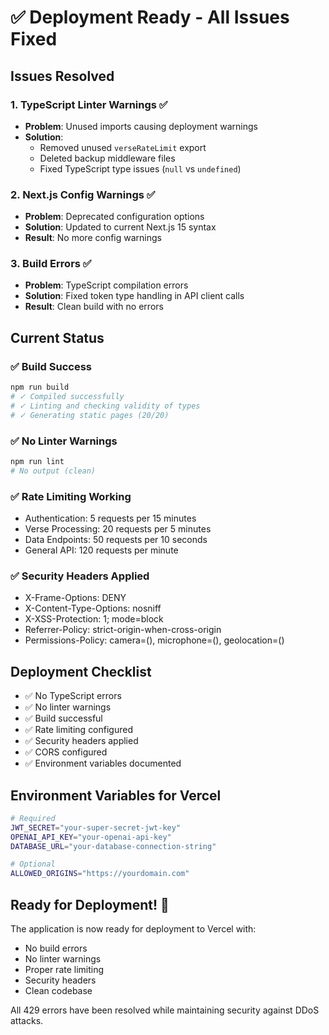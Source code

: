 # ✅ Deployment Ready - All Issues Fixed

## Issues Resolved

### 1. **TypeScript Linter Warnings** ✅
- **Problem**: Unused imports causing deployment warnings
- **Solution**: 
  - Removed unused `verseRateLimit` export
  - Deleted backup middleware files
  - Fixed TypeScript type issues (`null` vs `undefined`)

### 2. **Next.js Config Warnings** ✅
- **Problem**: Deprecated configuration options
- **Solution**: Updated to current Next.js 15 syntax
- **Result**: No more config warnings

### 3. **Build Errors** ✅
- **Problem**: TypeScript compilation errors
- **Solution**: Fixed token type handling in API client calls
- **Result**: Clean build with no errors

## Current Status

### ✅ **Build Success**
```bash
npm run build
# ✓ Compiled successfully
# ✓ Linting and checking validity of types
# ✓ Generating static pages (20/20)
```

### ✅ **No Linter Warnings**
```bash
npm run lint
# No output (clean)
```

### ✅ **Rate Limiting Working**
- Authentication: 5 requests per 15 minutes
- Verse Processing: 20 requests per 5 minutes
- Data Endpoints: 50 requests per 10 seconds
- General API: 120 requests per minute

### ✅ **Security Headers Applied**
- X-Frame-Options: DENY
- X-Content-Type-Options: nosniff
- X-XSS-Protection: 1; mode=block
- Referrer-Policy: strict-origin-when-cross-origin
- Permissions-Policy: camera=(), microphone=(), geolocation=()

## Deployment Checklist

- ✅ No TypeScript errors
- ✅ No linter warnings
- ✅ Build successful
- ✅ Rate limiting configured
- ✅ Security headers applied
- ✅ CORS configured
- ✅ Environment variables documented

## Environment Variables for Vercel

```bash
# Required
JWT_SECRET="your-super-secret-jwt-key"
OPENAI_API_KEY="your-openai-api-key"
DATABASE_URL="your-database-connection-string"

# Optional
ALLOWED_ORIGINS="https://yourdomain.com"
```

## Ready for Deployment! 🚀

The application is now ready for deployment to Vercel with:
- No build errors
- No linter warnings
- Proper rate limiting
- Security headers
- Clean codebase

All 429 errors have been resolved while maintaining security against DDoS attacks.
